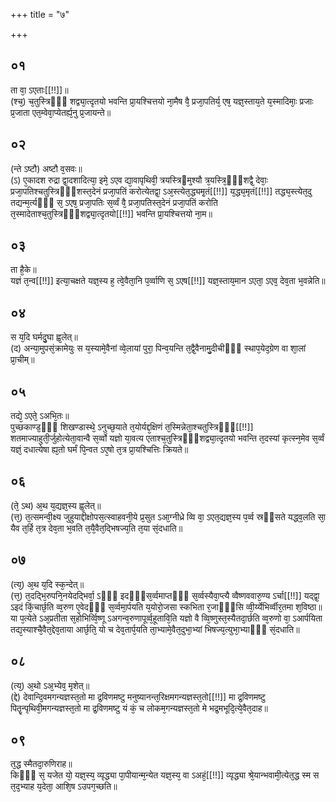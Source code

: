 +++
title = "७"

+++
## ०१
ता वा᳘ ऽएताः[[!!]]॥  
(श्च᳘) च᳘तुस्त्रिᳫँ᳭ शद्व्या᳘त्दृतयो भवन्ति प्रा᳘यश्चित्तयो ना᳘मैष वै᳘ प्रजा᳘पतिर्य᳘ एष᳘ यज्ञ᳘स्ताय᳘ते य᳘स्मादिमाः᳘ प्रजाः प्र᳘जाता एत᳘म्वेवा᳘प्येतर्ह्य᳘नु प्र᳘जायन्ते॥  
## ०२
(न्ते ऽष्टौ) अष्टौ व᳘सवः॥  
(ऽ) ए᳘कादश रुद्रा द्वा᳘दशादित्या᳘ इमे᳘ ऽएव द्या᳘वापृथिवी᳘ त्रयस्त्रिᳫम्᳘श्यौ त्र᳘यस्त्रि᳘ᳫं᳭शद्वै᳘ देवाः᳘ प्रजा᳘पतिश्चतुस्त्रिᳫँ᳭शस्त᳘देनं प्रजा᳘पतिं करोत्येतद्वा᳘ ऽअ᳘स्त्येत᳘द्ध्यमृ᳘तं[[!!]] य᳘द्ध्य᳘मृतं[[!!]] तद्ध्य᳘स्त्येत᳘दु तद्यन्म᳘र्त्यᳫँ᳭ स᳘ ऽएष᳘ प्रजा᳘पतिः स᳘र्व्वं वै᳘ प्रजा᳘पतिस्त᳘देनं प्रजा᳘पतिं करोति त᳘स्मादेताश्च᳘तुस्त्रिᳫँ᳭शद्व्या᳘त्दृतयो[[!!]] भवन्ति प्रा᳘यश्चित्तयो ना᳘म॥  
## ०३
ता है᳘के॥  
यज्ञं त᳘न्व[[!!]] इत्या᳘चक्षते यज्ञ᳘स्य ह᳘ त्वे᳘वैता᳘नि प᳘र्व्वाणि स᳘ ऽएष[[!!]] यज्ञ᳘स्ताय᳘मान ऽएता᳘ ऽएव᳘ देव᳘ता भ᳘वन्नेति॥  
## ०४
स य᳘दि घर्मदु᳘घा ह्व᳘लेत्॥  
(द) अन्या᳘मुपसं᳘क्रामेयुः स य᳘स्यामे᳘वैनां व्वे᳘लायां पुरा᳘ पिन्व᳘यन्ति त᳘द्वै᳘वैनामु᳘दीचीᳫं᳭ स्थाप᳘येद᳘ग्रेण वा शा᳘लां प्रा᳘चीम्॥  
## ०५
तद्ये᳘ ऽएते᳘ ऽअभि᳘तः॥  
पुच्छकाण्ड᳘ᳫँ᳭ शिखण्डास्थे᳘ ऽनुच्छ᳘याते त᳘योर्यद्द᳘क्षिणं त᳘स्मिन्नेता᳘श्चतुस्त्रिᳫँ᳘[[!!]] शतमाज्याहुती᳘र्जुहोत्येता᳘वान्वै स᳘र्व्वो यज्ञो या᳘वत्य एताश्च᳘तुस्त्रिᳫं᳭शद्व्या᳘त्दृतयो भवन्ति त᳘दस्यां कृत्स्न᳘मेव स᳘र्व्वं यज्ञं᳘ दधात्येषा ह्य᳘तो घर्मं पि᳘न्वत ऽए᳘षो त᳘त्र प्रा᳘यश्चित्तिः क्रियते॥  
## ०६
(ते᳘ ऽथ) अ᳘थ य᳘द्यज्ञ᳘स्य ह्व᳘लेत्॥  
(त्त᳘) त᳘त्समन्वी᳘क्ष्य जुहुयाद्दीक्षोपस᳘त्स्वाहवनी᳘ये प्र᳘सुत ऽआ᳘ग्नीध्रे व्वि वा᳘ ऽएत᳘द्यज्ञ᳘स्य प᳘र्व्व स्रᳫंसते यद्ध्व᳘लति सा᳘ यैव त᳘र्हि त᳘त्र देव᳘ता भ᳘वति त᳘यै᳘वैत᳘द्भिषज्य᳘ति त᳘या सं᳘दधाति॥  
## ०७
(त्य᳘) अ᳘थ य᳘दि स्क᳘न्देत्॥  
(त्त᳘) त᳘दद्भि᳘रुपनि᳘नयेदद्भिर्वा᳘ ऽᳫँ᳭ इदᳫँ᳭स᳘र्व्वमाप्तᳫँ᳭ स᳘र्व्वस्यैवा᳘प्त्यै व्वैष्णववारु᳘ण्य ऽर्चा[[!!]] यद्द्वा᳘ ऽइदं किं᳘चार्छ᳘ति व्व᳘रुण ए᳘वेदᳫँ᳭ स᳘र्व्वमा᳘र्पयति य᳘योरो᳘जसा स्कभिता र᳘जाᳫँ᳭सि व्वी᳘र्य्येभिर्व्वीर᳘तमा श᳘विष्ठा॥ या प᳘त्येते ऽअ᳘प्रतीता स᳘होभिर्व्वि᳘ष्णू ऽअगन्व᳘रुणापूर्व्व᳘हूतावि᳘ति यज्ञो वै व्वि᳘ष्णुस्त᳘स्यैतदा᳘र्छति व्व᳘रुणो वा᳘ ऽआर्पयिता तद्य᳘स्याश्चै᳘वैत᳘द्देव᳘ताया आर्छ᳘ति᳘ यो च देव᳘तार्प᳘यति ता᳘भ्यामे᳘वैत᳘दुभा᳘भ्यां भिषज्य᳘त्युभा᳘भ्याᳫँ᳭ सं᳘दधाति॥  
## ०८
(त्य᳘) अ᳘थो ऽअ᳘भ्येव᳘ मृशेत्॥  
(द्दे) देवान्दि᳘वमगन्यज्ञस्त᳘तो मा द्र᳘विणमष्टु मनुष्यानन्त᳘रिक्षमगन्यज्ञस्त᳘तो[[!!]] मा द्र᳘विणमष्टु पितॄ᳘न्पृथिवी᳘मगन्यज्ञस्त᳘तो मा द्र᳘विणमष्टु यं कं᳘ च लोकम᳘गन्यज्ञस्त᳘तो मे भद्र᳘मभूदि᳘त्ये᳘वैत᳘दाह॥  
## ०९
त᳘द्ध स्मैतदा᳘रुणिराह॥  
किᳫं᳭ स᳘ यजेत यो᳘ यज्ञ᳘स्य᳘ व्यृद्ध्या पा᳘पीयान्म᳘न्येत यज्ञ᳘स्य᳘ वा ऽअहं᳘[[!!]] व्यृद्ध्या श्रे᳘यान्भवामी᳘त्येत᳘द्ध स्म स त᳘द᳘भ्याह य᳘देता᳘ आशि᳘ष ऽउपग᳘च्छति॥  
